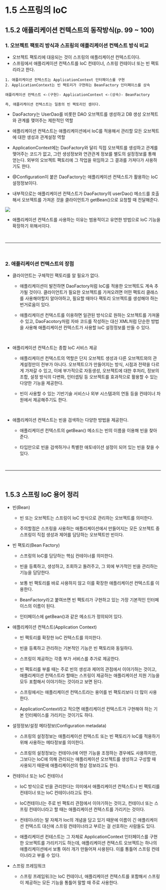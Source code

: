 # 1.5 스프링의 IoC

## 1.5.2 애플리케이션 컨텍스트의 동작방식(p. 99 ~ 100)

### 1. 오브젝트 팩토리 방식과 스프링의 애플리케이션 컨텍스트 방식 비교

- 오브젝트 팩토리에 대응되는 것이 스프링의 애플리케이션 컨텍스트이다.
- 스프링에서 애플리케이션 컨텍스트를 IoC 컨테이너, 스프링 컨테이너 또는 빈 팩토리라고 한다.

```
1. 애플리케이션 컨텍스트는 ApplicationContext 인터페이스를 구현 
2. ApplicationContext는 빈 팩토리가 구현하는 BeanFactory 인터페이스를 상속

애플리케이션 컨텍스트 <-(구현)- ApplicationContext <-(상속)- BeanFactory

즉, 애플리케이션 컨텍스트는 일종의 빈 팩토리인 셈이다.
```

- DaoFactory는 UserDao를 비롯한 DAO 오브젝트를 생성하고 DB 생성 오브젝트와 관계를 맺어주는 제한적인 역할

- 애플리케이션 컨텍스트는 애플리케이션에서 IoC를 적용해서 관리할 모든 오브젝트에 대한 생성과 관계설정 역할

- ApplicationContext에는 DaoFactory와 달리 직접 오브젝트를 생성하고 관계를 맺어주는 코드가 없고, 그런 생성정보와 연관관계 정보를 별도의 설정정보를 통해 얻는다. 외부의 오브젝트 팩토리에 그 작업을 위임하고 그 결과를 가져다가 사용하기도 한다.

- @Configuration이 붙은 DaoFactory는 애플리케이션 컨텍스트가 활용하는 IoC 설정정보이다.
- 내부적으로는 애플리케이션 컨텍스트가 DaoFactory의 userDao() 메소드를 호출해서 오브젝트를 가져온 것을 클라이언트가 getBean()으로 요청할 때 전달해준다.

<img src="https://user-images.githubusercontent.com/40616436/76144511-a79a8680-60c4-11ea-8fb7-ff645d26d2d9.png">

- 애플리케이션 컨텍스트를 사용하는 이유는 범용적이고 유연한 방법으로 IoC 기능을 확장하기 위해서이다.

<br />
<hr />
<br />

### 2. 애플리케이션 컨텍스트의 장점

- 클라이언트는 구체적인 팩토리를 알 필요가 없다.

    - 애플리케이션이 발전하면 DaoFactory처럼 IoC를 적용한 오브젝트도 계속 추가될 것이다. 클라이언트가 필요한 오브젝트를 가져오려면 어떤 팩토리 클래스를 사용해야할지 알아야하고, 필요할 때마다 팩토리 오브젝트를 생성해야 하는 번거로움이 있다.

    - 애플리케이션 컨텍스트를 이용하면 일관된 방식으로 원하는 오브젝트를 가져올 수 있고, DaoFacotory처럼 자바 코드를 작성하는 대신 XML처럼 단순한 방법을 사용해 애플리케이션 컨텍스트가 사용할 IoC 설정정보를 만들 수 있다.

<br />
    
- 애플리케이션 컨텍스트는 종합 IoC 서비스 제공

    - 애플리케이션 컨텍스트의 역할은 단지 오브젝트 생성과 다른 오브젝트와의 관계설정만이 전부가 아니다. 오브젝트으가 만들어지는 방식, 시점과 전략을 다르게 가져갈 수 있고, 이에 부가적으로 자동생성, 오브젝트에 대한 후처리, 정보의 조합, 설정 방식의 다변화, 인터셉팅 등 오브젝트를 효과적으로 활용할 수 있는 다양한 기능을 제공한다.

    - 빈이 사용할 수 있는 기반기술 서비스나 외부 시스템과의 연동 등을 컨테이너 차원에서 제공해주기도 한다.

<br />

- 애플리케이션 컨텍스트는 빈을 검색하는 다양한 방법을 제공한다.

    - 애플리케이션 컨텍스트의 getBean() 메소드는 빈의 이름을 이용해 빈을 찾아준다.

    - 타입만으로 빈을 검색하거나 특별한 애토네이션 설정이 되어 있는 빈을 찾을 수 있다.

<br />
<hr />
<br />

## 1.5.3 스프링 IoC 용어 정리

- 빈(Bean)
  
  - 빈 또는 오브젝트는 스프링이 IoC 방식으로 관리하는 오브젝트를 의미한다.

  - 주의할점은 스프링을 사용하는 애플리케이션에서 만들어지는 모든 오브젝트 중 스프링이 직접 생성과 제어를 담당하는 오브젝트만 빈이다.

- 빈 팩토리(Bean Factory)

  - 스프링의 IoC를 담당하는 핵심 컨테이너를 의미한다.
  
  - 빈을 등록하고, 생성하고, 조회하고 돌려주고, 그 외에 부가적인 빈을 관리하는 기능을 담당한다.

  - 보통 빈 팩토리를 바로 사용하지 않고 이를 확장한 애플리케이션 컨텍스트를 이용한다.

  - BeanFactory라고 붙여쓰면 빈 팩토리가 구현하고 있는 가장 기본적인 인터페이스의 이름이 된다.

  - 인터페이스에 getBean()과 같은 메소드가 정의되어 있다. 

- 애플리케이션 컨텍스트(Application Context)

  - 빈 팩토리를 확장한 IoC 컨텍스트를 의미한다.

  - 빈을 등록하고 관리하는 기본적인 기능은 빈 팩토리와 동일하다.

  - 스프링이 제공하는 각종 부가 서비스를 추가로 제공한다.

  - 빈 팩토리를 부를 때는 주로 빈의 생성과 제어의 관점에서 이야기하는 것이고, 애플리케이션 컨텍스트라 할때는 스프링이 제공하는 애플리케이션 지원 기능을 모두 포함해서 이야기하는 것이라고 보면 된다.

  - 스프링에서는 애플리케이션 컨텍스트라는 용어를 빈 팩토리보다 더 많이 사용한다.

  - ApplicationContext라고 적으면 애플리케이션 컨텍스트가 구현해야 하는 기본 인터페이스를 가리키는 것이기도 하다.

- 설정정보/설정 메타정보(Configuration metadata)

  - 스프링의 설정정보는 애플리케이션 컨텍스트 또는 빈 팩토리가 IoC를 적용하기 위해 사용하는 메타정보를 의미한다.

  - 스프링의 설정정보는 컨테이너에 어떤 기능을 조정하는 경우에도 사용하지만, 그보다는 IoC에 의해 관리되는 애플리케이션 오브젝트를 생성하고 구성할 때 사용되기 때문에 애플리케이션의 형상 정보라고도 한다.

- 컨테이너 또는 IoC 컨테이너

  - IoC 방식으로 빈을 관리한다는 의미에서 애플리케이션 컨텍스트나 빈 팩토리를 컨테이너 또는 IoC 컨테이너라고도 한다.

  - IoC컨테이너는 주로 빈 팩토리 관점에서 이야기하는 것이고, 컨테이너 또는 스프링 컨테이너라고 할 때는 애플리케이션 컨텍스트를 가리키는 것이다.

  - 컨테이너라는 말 자체가 Ioc의 개념을 담고 있기 때문에 이름이 긴 애플리케이션 컨텍스트 대신에 스프링 컨테이너라고 부르는 걸 선호하는 사람들도 있다.

  - 애플리케이션 컨테스트는 그 자체로 ApplicationContext 인터페이스를 구현한 오브젝트를 가리키기도 하는데, 애플리케이션 컨텍스트 오브젝트는 하나의 애플리케이션에서 보통 여러 개가 만들어져 사용된다. 이를 통틀어 스프링 컨테이너라고 부를 수 있다.


- 스프링 프레임워크

  - 스프링 프레임워크는 IoC 컨테이너, 애플리케이션 컨텍스트를 포함해서 스프링이 제공하는 모든 기능을 통틀어 말할 때 주로 사용한다.

  